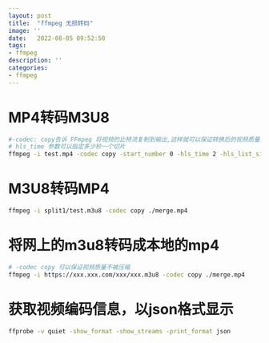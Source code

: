 ```yaml
---
layout: post
title:  "ffmpeg 无损转码"
image: ''
date:   2022-08-05 09:52:50
tags:
- ffmpeg
description: ''
categories: 
- ffmpeg
---
```

# MP4转码M3U8
```sh
#-codec: copy告诉 FFmpeg 将视频的比特流复制到输出,这样就可以保证转换后的视频质量跟之前是一致的
# hls_time 参数可以指定多少秒一个切片
ffmpeg -i test.mp4 -codec copy -start_number 0 -hls_time 2 -hls_list_size 0 -f hls split1/test.m3u8
```
# M3U8转码MP4
```sh
ffmpeg -i split1/test.m3u8 -codec copy ./merge.mp4
```  

# 将网上的m3u8转码成本地的mp4
```sh
# -codec copy 可以保证视频质量不被压缩
ffmpeg -i https://xxx.xxx.com/xxx/xxx.m3u8 -codec copy ./merge.mp4
```

# 获取视频编码信息，以json格式显示
```sh
ffprobe -v quiet -show_format -show_streams -print_format json
```


